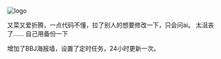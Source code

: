 ![logo](https://github.com/user-attachments/assets/b4adb40e-8ee7-4393-9943-a64f1bd4845f)

又菜又爱折腾，一点代码不懂，拉了别人的想要修改一下，只会问ai。
太沮丧了……
自己用备份一下



增加了BBJ海报墙，设置了定时任务，24小时更新一次。
